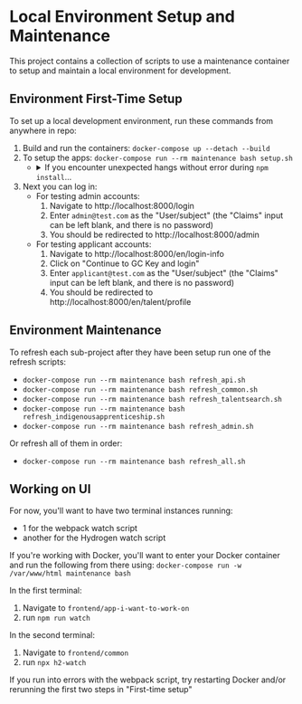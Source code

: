 # Local Environment Setup and Maintenance

This project contains a collection of scripts to use a maintenance container to setup and maintain a local environment for development.

## Environment First-Time Setup

To set up a local development environment, run these commands from anywhere in repo:

1. Build and run the containers: `docker-compose up --detach --build`
2. To setup the apps: `docker-compose run --rm maintenance bash setup.sh`
   -  <details>
         <summary>If you encounter unexpected hangs without error during <code>npm install</code>...</summary>
         ...try stopping `mock-auth` container temporarily. (It runs a Java app,
         and these can be memory hogs.) You can do this via Docker UI or this CLI
         command:
         ```
         docker-compose stop mock-auth
         # Finish building app.
         docker-compose start mock-auth
         ```
      </details>
3. Next you can log in:
   - For testing admin accounts:
      1. Navigate to http://localhost:8000/login
      2. Enter `admin@test.com` as the "User/subject" (the "Claims" input can be left blank, and there is no password)
      3. You should be redirected to http://localhost:8000/admin
   - For testing applicant accounts:
      1. Navigate to http://localhost:8000/en/login-info
      2. Click on "Continue to GC Key and login"
      3. Enter `applicant@test.com` as the "User/subject" (the "Claims" input can be left blank, and there is no password)
      4. You should be redirected to http://localhost:8000/en/talent/profile

## Environment Maintenance

To refresh each sub-project after they have been setup run one of the refresh scripts:

- `docker-compose run --rm maintenance bash refresh_api.sh`
- `docker-compose run --rm maintenance bash refresh_common.sh`
- `docker-compose run --rm maintenance bash refresh_talentsearch.sh`
- `docker-compose run --rm maintenance bash refresh_indigenousapprenticeship.sh`
- `docker-compose run --rm maintenance bash refresh_admin.sh`

Or refresh all of them in order:

- `docker-compose run --rm maintenance bash refresh_all.sh`

## Working on UI
For now, you'll want to have two terminal instances running: 
- 1 for the webpack watch script
- another for the Hydrogen watch script

If you're working with Docker, you'll want to enter your Docker container and run the following from there using: `docker-compose run -w /var/www/html maintenance bash`

In the first terminal:
1. Navigate to `frontend/app-i-want-to-work-on`
2. run `npm run watch`

In the second terminal:
1. Navigate to `frontend/common`
2. run `npx h2-watch`

If you run into errors with the webpack script, try restarting Docker and/or rerunning the first two steps in "First-time setup"
